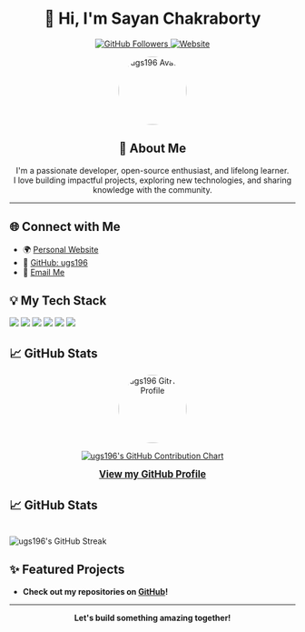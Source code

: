 <!-- README.md (HTML version) -->

<h1 align="center">👋 Hi, I'm Sayan Chakraborty</h1>
<p align="center">
  <a href="https://github.com/ugs196">
    <img src="https://img.shields.io/github/followers/ugs196?label=Follow&style=social" alt="GitHub Followers">
  </a>
  <a href="https://chakrabortysayan.in">
    <img src="https://img.shields.io/badge/Website-chakrabortysayan.in-blue?logo=google-chrome" alt="Website">
  </a>
</p>

<p align="center">
  <img src="https://avatars.githubusercontent.com/ugs196" width="120" style="border-radius:50%;" alt="ugs196 Avatar">
</p>

<h2 align="center">🚀 About Me</h2>
<p align="center">
  I'm a passionate developer, open-source enthusiast, and lifelong learner.<br>
  I love building impactful projects, exploring new technologies, and sharing knowledge with the community.
</p>

<hr>

<h2>🌐 Connect with Me</h2>
<ul>
  <li>🌍 <a href="https://chakrabortysayan.in" target="_blank">Personal Website</a></li>
  <li>🐙 <a href="https://github.com/ugs196" target="_blank">GitHub: ugs196</a></li>
  <li>📧 <a href="mailto:support@chakrabortysayan.in">Email Me</a></li>
</ul>

<h2>💡 My Tech Stack</h2>
<p>
  <img src="https://img.shields.io/badge/Python-3776AB?style=for-the-badge&logo=python&logoColor=white"/>
  <img src="https://img.shields.io/badge/JavaScript-F7DF1E?style=for-the-badge&logo=javascript&logoColor=black"/>
  <img src="https://img.shields.io/badge/React-20232A?style=for-the-badge&logo=react&logoColor=61DAFB"/>
  <img src="https://img.shields.io/badge/Node.js-339933?style=for-the-badge&logo=nodedotjs&logoColor=white"/>
  <img src="https://img.shields.io/badge/HTML5-E34F26?style=for-the-badge&logo=html5&logoColor=white"/>
  <img src="https://img.shields.io/badge/CSS3-1572B6?style=for-the-badge&logo=css3&logoColor=white"/>
  <!-- Add more as needed -->
</p>

<h2>📈 GitHub Stats</h2>
<p align="center">
  <a href="https://github.com/ugs196" target="_blank" rel="noopener noreferrer">
    <img src="https://github.com/ugs196.png" alt="ugs196 GitHub Profile" width="120" style="border-radius:50%;" />
  </a>
</p>
<p align="center">
  <a href="https://github.com/ugs196" target="_blank" rel="noopener noreferrer">
    <img src="https://ghchart.rshah.org/ugs196" alt="ugs196's GitHub Contribution Chart" />
  </a>
</p>
<p align="center">
  <a href="https://github.com/ugs196" target="_blank" rel="noopener noreferrer" style="font-weight:bold; font-size:1.2em;">
    View my GitHub Profile
  </a>
</p>
<h2>📈 GitHub Stats</h2>
  <br>
  <img src="https://github-readme-streak-stats.herokuapp.com/?user=ugs196&theme=radical" alt="ugs196's GitHub Streak" />
</p>
<h2>✨ Featured Projects</h2>
<ul>
  <li>
    <b>Check out my repositories on <a href="https://github.com/ugs196?tab=repositories">GitHub</a>!</b>
  </li>
  <!-- Add specific project highlights here if desired -->
</ul>

<hr>

<p align="center">
  <b>Let's build something amazing together!</b>
</p>
